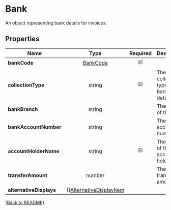 # Bank

An object representing bank details for invoices.

## Properties

| Name | Type | Required | Description | Examples |
|------------|:-------------:|:-------------:|-------------|:-------------:|
| **bankCode** | [BankCode](BankCode.md) | ☑️ |  | | |
**collectionType** | string | ☑️ | The collection type for the bank details. | | |
**bankBranch** | string |  | The branch of the bank. | | |
**bankAccountNumber** | string |  | The bank account number. | | |
**accountHolderName** | string | ☑️ | The name of the account holder. | | |
**transferAmount** | number |  | The transfer amount. | | |
**alternativeDisplays** | [[]AlternativeDisplayItem](AlternativeDisplayItem.md) |  |  | | |



[[Back to README]](../../README.md)